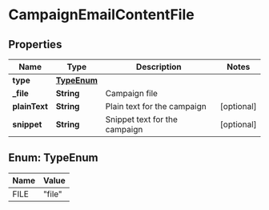 

# CampaignEmailContentFile


## Properties

| Name | Type | Description | Notes |
|------------ | ------------- | ------------- | -------------|
|**type** | [**TypeEnum**](#TypeEnum) |  |  |
|**_file** | **String** | Campaign file |  |
|**plainText** | **String** | Plain text for the campaign |  [optional] |
|**snippet** | **String** | Snippet text for the campaign |  [optional] |



## Enum: TypeEnum

| Name | Value |
|---- | -----|
| FILE | &quot;file&quot; |



